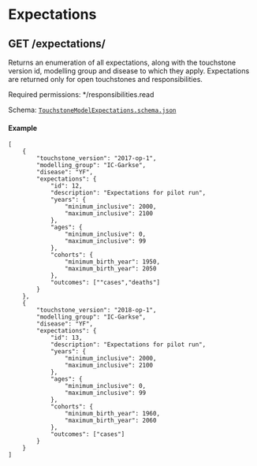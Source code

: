 # Expectations
## GET /expectations/
Returns an enumeration of all expectations, along with the touchstone version id, modelling group and disease to which
they apply. Expectations are returned only for open touchstones and responsibilities.

Required permissions: */responsibilities.read

Schema: [`TouchstoneModelExpectations.schema.json`](../schemas/TouchstoneModelExpectations.schema.json)

#### Example

    [
        {
            "touchstone_version": "2017-op-1",
            "modelling_group": "IC-Garkse",
            "disease": "YF",
            "expectations": {
                "id": 12,
                "description": "Expectations for pilot run",
                "years": {
                    "minimum_inclusive": 2000,
                    "maximum_inclusive": 2100
                },
                "ages": {
                    "minimum_inclusive": 0,
                    "maximum_inclusive": 99
                },
                "cohorts": {
                    "minimum_birth_year": 1950,
                    "maximum_birth_year": 2050
                },
                "outcomes": [""cases","deaths"]
            }
        },
        {
            "touchstone_version": "2018-op-1",
            "modelling_group": "IC-Garkse",
            "disease": "YF",
            "expectations": {
                "id": 13,
                "description": "Expectations for pilot run",
                "years": {
                    "minimum_inclusive": 2000,
                    "maximum_inclusive": 2100
                },
                "ages": {
                    "minimum_inclusive": 0,
                    "maximum_inclusive": 99
                },
                "cohorts": {
                    "minimum_birth_year": 1960,
                    "maximum_birth_year": 2060
                },
                "outcomes": ["cases"]
            }
        }
    ]
